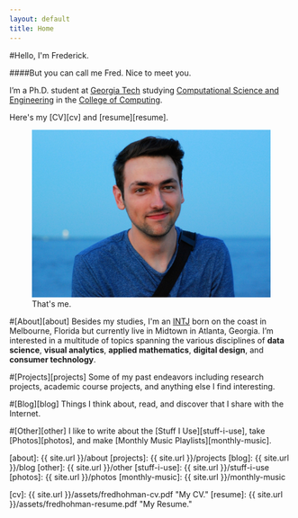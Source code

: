```yaml
---
layout: default
title: Home
---
```


#Hello, I'm Frederick.

####But you can call me Fred. Nice to meet you.

I’m a Ph.D. student at [Georgia Tech][gt] studying [Computational Science and Engineering][cse] in the [College of Computing][coc].

Here's my [CV][cv] and [resume][resume].

<figure>
  <img class="full" src="/images/me.JPG" alt="That's me.">
  <figcaption>That's me.</figcaption>
</figure>

#[About][about]
Besides my studies, I'm an [INTJ][intj] born on the coast in Melbourne, Florida but currently live in Midtown in Atlanta, Georgia. I’m interested in a multitude of topics spanning the various disciplines of **data science**, **visual analytics**, **applied mathematics**, **digital design**, and **consumer technology**.

#[Projects][projects]
Some of my past endeavors including research projects, academic course projects, and anything else I find interesting.

#[Blog][blog]
Things I think about, read, and discover that I share with the Internet.

#[Other][other]
I like to write about the [Stuff I Use][stuff-i-use], take [Photos][photos], and make [Monthly Music Playlists][monthly-music].

<!-- {% for page in site.pages %}
<article class="post" style="margin-bottom:1em;">
<h2 class="post-title">
  <a href="{{ site.baseurl }}{{ post.url }}">
    {{ post.title }}
  </a>
</h2>

<time datetime="{{ post.date | date: "%B %-d, %Y" }}" class="post-date">
  {{ post.date | date: "%B %-d, %Y" }}
</time>
</article>
{% endfor %} -->

[about]: {{ site.url }}/about
[projects]: {{ site.url }}/projects
[blog]: {{ site.url }}/blog
[other]: {{ site.url }}/other
[stuff-i-use]: {{ site.url }}/stuff-i-use
[photos]: {{ site.url }}/photos
[monthly-music]: {{ site.url }}/monthly-music

[gt]: http://www.gatech.edu "Georgia Tech."
[cse]: http://cse.gatech.edu "GT Computational Science and Engineering."
[coc]: http://www.cc.gatech.edu "GT College of Computing."
[intj]: http://en.wikipedia.org/wiki/INTJ "INTJ."

[cv]: {{ site.url }}/assets/fredhohman-cv.pdf "My CV."
[resume]: {{ site.url }}/assets/fredhohman-resume.pdf "My Resume."